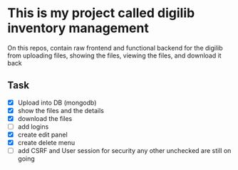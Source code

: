 # This is my project called digilib inventory management
On this repos, contain raw frontend and functional backend for the digilib from uploading files, showing the files, viewing the files, and download it back
## Task
- [x] Upload into DB (mongodb)
- [x] show the files and the details
- [x] download the files
- [ ] add logins
- [x] create edit panel
- [x] create delete menu
- [ ] add CSRF and User session for security
any other unchecked are still on going 
